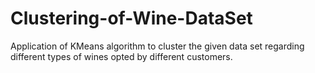 # Clustering-of-Wine-DataSet
Application of KMeans algorithm to cluster the given data set regarding different types of wines opted by different customers.
